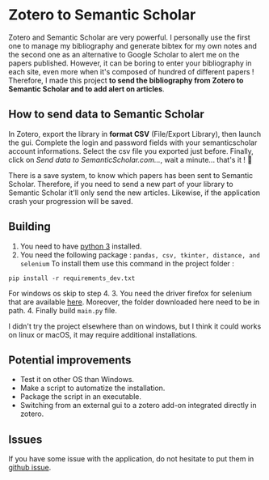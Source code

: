 # Zotero to Semantic Scholar

Zotero and Semantic Scholar are very powerful. I personally use the first one to manage my bibliography and generate bibtex for my own notes and the second one as an alternative to Google Scholar to alert me on the papers published. 
However, it can be boring to enter your bibliography in each site, even more when it's composed of hundred of different papers ! Therefore, I made this project __to send the bibliography from Zotero to Semantic Scholar and to add alert on articles__.

## How to send data to Semantic Scholar

In Zotero, export the library in __format CSV__ (File/Export Library), then launch the gui. Complete the login and password fields with your semanticscholar account informations. Select the csv file you exported just before. Finally, click on _Send data to SemanticScholar.com..._, wait a minute... that's it ! 🙂 

There is a save system, to know which papers has been sent to Semantic Scholar. Therefore, if you need to send a new part of your library to Semantic Scholar it'll only send the new articles. Likewise, if the application crash your progression will be saved.

## Building

1. You need to have [python 3](https://www.python.org/downloads/) installed.
2. You need the following package : `pandas, csv, tkinter, distance, and selenium`
To install them use this command in the project folder :
```
pip install -r requirements_dev.txt
```
For windows os skip to step 4. 
3. You need the driver firefox for selenium that are available [here](https://github.com/mozilla/geckodriver/releases). Moreover, the folder downloaded here need to be in path.
4. Finally build `main.py` file.

I didn't try the project elsewhere than on windows, but I think it could works on linux or macOS, it may require additional installations.

## Potential improvements

- Test it on other OS than Windows.
- Make a script to automatize the installation.
- Package the script in an executable.
- Switching from an external gui to a zotero add-on integrated directly in zotero.

## Issues

If you have some issue with the application, do not hesitate to put them in [github issue](https://github.com/davidAlgis/zotero2SemanticScholar/issues).

